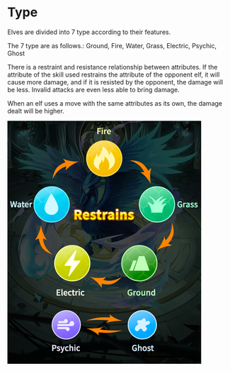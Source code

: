 # Type

Elves are divided into 7 type according to their features.

The 7 type are as follows.: Ground, Fire, Water, Grass, Electric, Psychic, Ghost

There is a restraint and resistance relationship between attributes. If the attribute of the skill used restrains the attribute of the opponent elf, it will cause more damage, and if it is resisted by the opponent, the damage will be less. Invalid attacks are even less able to bring damage.

When an elf uses a move with the same attributes as its own, the damage dealt will be higher.

![](<../.gitbook/assets/Type Restraint.png>)
